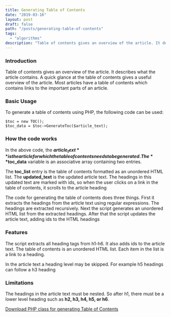 ```yaml
---
title: Generating Table of Contents
date: "2019-03-16"
layout: post
draft: false
path: "/posts/generating-table-of-contents"
tags:
  - "algorithms"
description: "Table of contents gives an overview of the article. It describes what the article contains. A quick glance at the table of contents gives a useful overview of the article. Most articles have a table of contents which contains links to the important parts of an article."
---
```


### Introduction
Table of contents gives an overview of the article. It describes what the article contains. A quick glance at the table of contents gives a useful overview of the article. Most articles have a table of contents which contains links to the important parts of an article.

### Basic Usage
To generate a table of contents using PHP, the following code can be used:

```
$toc = new TOC();
$toc_data = $toc->GenerateToc($article_text);
```

### How the code works
In the above code, the **$article_text** is the article for which the table of contents needs to be generated. The **$toc_data** variable is an associative array containing two entries.

The **toc_list** entry is the table of contents formatted as an unordered HTML list. The **updated_text** is the updated article text. The headings in this updated text are marked with ids, so when the user clicks on a link in the table of contents, it scrolls to the article heading

The code for generating the table of contents does three things. First it extracts the headings from the article text using regular expressions. The headings are extracted recursively. Next the script generates an unordered HTML list from the extracted headings. After that the script updates the article text, adding ids to the HTML headings

### Features
The script extracts all heading tags from h1-h6. It also adds ids to the article text. The table of contents is an unordered HTML list. Each item in the list is a link to a heading.

In the article text a heading level may be skipped. For example h5 headings can follow a h3 heading

### Limitations
The headings in the article text must be nested. So after h1, there must be a lower level heading such as **h2, h3, h4, h5, or h6**.

[Download PHP class for generating Table of Contents](https://gist.github.com/nadirlc/9d1368f86fa3d96bca70a7cd626c8890)
